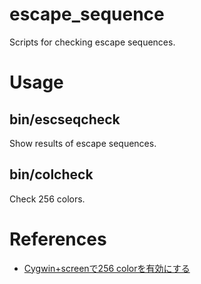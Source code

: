 escape_sequence
===============

Scripts for checking escape sequences.

# Usage

## bin/escseqcheck

Show results of escape sequences.

## bin/colcheck

Check 256 colors.


# References

* [Cygwin+screenで256 colorを有効にする](http://rcmdnk.github.io/blog/2013/09/05/computer-cygwin-putty-vim/)

